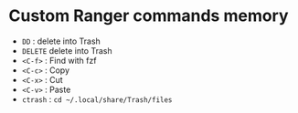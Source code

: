 # Custom Ranger commands memory

- `DD` : delete into Trash
- `DELETE` delete into Trash
- `<C-f>` : Find with fzf
- `<C-c>` : Copy
- `<C-x>` : Cut
- `<C-v>` : Paste
- `ctrash` : `cd ~/.local/share/Trash/files`
